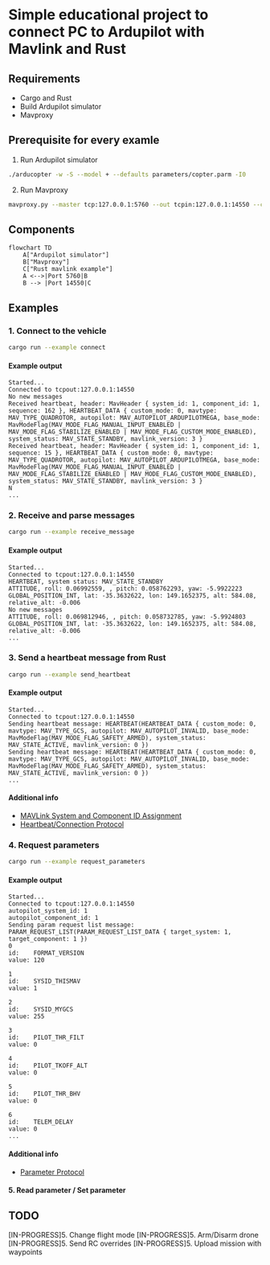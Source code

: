 # Simple educational project to connect PC to Ardupilot with Mavlink and Rust

## Requirements
- Cargo and Rust
- Build Ardupilot simulator
- Mavproxy

## Prerequisite for every examle
1. Run Ardupilot simulator
```sh
./arducopter -w -S --model + --defaults parameters/copter.parm -I0
```
2. Run Mavproxy
```sh
mavproxy.py --master tcp:127.0.0.1:5760 --out tcpin:127.0.0.1:14550 --console --map
```

## Components
```mermaid
flowchart TD
    A["Ardupilot simulator"]
    B["Mavproxy"]
    C["Rust mavlink example"]
    A <-->|Port 5760|B
    B --> |Port 14550|C
```

## Examples
### 1. Connect to the vehicle
```sh
cargo run --example connect
```
#### Example output
```
Started...
Connected to tcpout:127.0.0.1:14550
No new messages
Received heartbeat, header: MavHeader { system_id: 1, component_id: 1, sequence: 162 }, HEARTBEAT_DATA { custom_mode: 0, mavtype: MAV_TYPE_QUADROTOR, autopilot: MAV_AUTOPILOT_ARDUPILOTMEGA, base_mode: MavModeFlag(MAV_MODE_FLAG_MANUAL_INPUT_ENABLED | MAV_MODE_FLAG_STABILIZE_ENABLED | MAV_MODE_FLAG_CUSTOM_MODE_ENABLED), system_status: MAV_STATE_STANDBY, mavlink_version: 3 }
Received heartbeat, header: MavHeader { system_id: 1, component_id: 1, sequence: 15 }, HEARTBEAT_DATA { custom_mode: 0, mavtype: MAV_TYPE_QUADROTOR, autopilot: MAV_AUTOPILOT_ARDUPILOTMEGA, base_mode: MavModeFlag(MAV_MODE_FLAG_MANUAL_INPUT_ENABLED | MAV_MODE_FLAG_STABILIZE_ENABLED | MAV_MODE_FLAG_CUSTOM_MODE_ENABLED), system_status: MAV_STATE_STANDBY, mavlink_version: 3 }
N
...
```

### 2. Receive and parse messages
```sh
cargo run --example receive_message
``` 
#### Example output
```
Started...
Connected to tcpout:127.0.0.1:14550
HEARTBEAT, system status: MAV_STATE_STANDBY
ATTITUDE, roll: 0.06992559, , pitch: 0.058762293, yaw: -5.9922223
GLOBAL_POSITION_INT, lat: -35.3632622, lon: 149.1652375, alt: 584.08, relative_alt: -0.006
No new messages
ATTITUDE, roll: 0.069812946, , pitch: 0.058732785, yaw: -5.9924803
GLOBAL_POSITION_INT, lat: -35.3632622, lon: 149.1652375, alt: 584.08, relative_alt: -0.006
...
```

### 3. Send a heartbeat message from Rust
```sh
cargo run --example send_heartbeat
``` 
#### Example output
```
Started...
Connected to tcpout:127.0.0.1:14550
Sending heartbeat message: HEARTBEAT(HEARTBEAT_DATA { custom_mode: 0, mavtype: MAV_TYPE_GCS, autopilot: MAV_AUTOPILOT_INVALID, base_mode: MavModeFlag(MAV_MODE_FLAG_SAFETY_ARMED), system_status: MAV_STATE_ACTIVE, mavlink_version: 0 })
Sending heartbeat message: HEARTBEAT(HEARTBEAT_DATA { custom_mode: 0, mavtype: MAV_TYPE_GCS, autopilot: MAV_AUTOPILOT_INVALID, base_mode: MavModeFlag(MAV_MODE_FLAG_SAFETY_ARMED), system_status: MAV_STATE_ACTIVE, mavlink_version: 0 })
...
```
#### Additional info
- [MAVLink System and Component ID Assignment](https://mavlink.io/en/services/mavlink_id_assignment.html)
- [Heartbeat/Connection Protocol](https://mavlink.io/en/services/heartbeat.html)

### 4. Request parameters
```sh
cargo run --example request_parameters
``` 
#### Example output
```
Started...
Connected to tcpout:127.0.0.1:14550
autopilot_system_id: 1
autopilot_component_id: 1
Sending param request list message: PARAM_REQUEST_LIST(PARAM_REQUEST_LIST_DATA { target_system: 1, target_component: 1 })
0
id:    FORMAT_VERSION
value: 120

1
id:    SYSID_THISMAV
value: 1

2
id:    SYSID_MYGCS
value: 255

3
id:    PILOT_THR_FILT
value: 0

4
id:    PILOT_TKOFF_ALT
value: 0

5
id:    PILOT_THR_BHV
value: 0

6
id:    TELEM_DELAY
value: 0
...
```
#### Additional info
- [Parameter Protocol](https://mavlink.io/en/services/parameter.html)

#### 5. Read parameter / Set parameter

## TODO
[IN-PROGRESS]5. Change flight mode
[IN-PROGRESS]5. Arm/Disarm drone
[IN-PROGRESS]5. Send RC overrides
[IN-PROGRESS]5. Upload mission with waypoints
